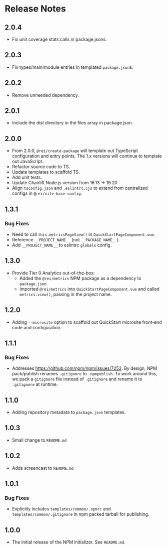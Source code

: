 # Release Notes

## 2.0.4
- Fix unit coverage stats calls in package.jsons.

## 2.0.3
- Fix types/main/module entries in templated `package.json`s.

## 2.0.2
- Remove unneeded dependency.

## 2.0.1
- Include the dist directory in the files array in package.json.

## 2.0.0
- From 2.0.0, `@rei/create-package` will template out TypeScript configuration and entry points. The 1.x versions will continue to template out JavaScript.
- Refactor source code to TS.
- Update templates to scaffold TS.
- Add unit tests.
- Update Chairlift Node.js version from 16.13 -> 16.20
- Align `tsconfig.json` and `.eslintrc.cjs` to extend from centralized configs in `@rei/vite-base-config`.

## 1.3.1

### Bug Fixes

- Need to call `this.metricsPageView()` in `QuickStartPageComponent.vue`.
- Reference `__PROJECT_NAME__` (not `__PACKAGE_NAME__`).
- Add `__PROJECT_NAME__` to eslintrc `globals` config.
 
## 1.3.0

- Provide Tier 0 Analytics out-of-the-box:
  - Added the `@rei/metrics` NPM package as a dependency to `package.json`.
  - Imported `@rei/metrics` into `QuickStartPageComponent.vue` and called `metrics.view()`, passing in the project name.

## 1.2.0

- Adding `--microsite` option to scaffold out QuickStart microsite front-end code and configuration.

## 1.1.1

### Bug Fixes

- Addresses https://github.com/npm/npm/issues/7252. By design, NPM pack/publish renames `.gitignore` to `.npmpublish`. To work around this, we pack a `gitignore` file instead of `.gitignore` and rename it to `.gitignore` at runtime. 

## 1.1.0

- Adding repository metadata to `package.json` templates.

## 1.0.3

- Small change to `README.md`

## 1.0.2

- Adds screencast to `README.md`

## 1.0.1

### Bug Fixes

- Explicitly includes `templates/common/.npmrc` and `templates/common/.gitignore` in npm packed tarball for publishing.

## 1.0.0

- The initial release of the NPM initializer. See `README.md`.
